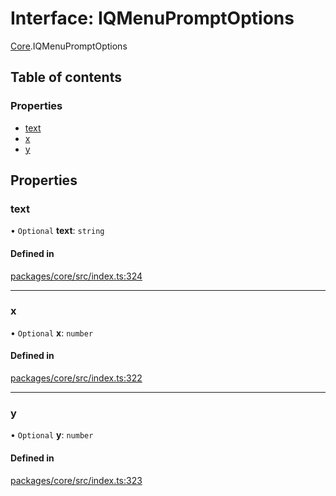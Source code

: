 # Interface: IQMenuPromptOptions

[Core](../modules/Core.md).IQMenuPromptOptions

## Table of contents

### Properties

- [text](Core.IQMenuPromptOptions.md#text)
- [x](Core.IQMenuPromptOptions.md#x)
- [y](Core.IQMenuPromptOptions.md#y)

## Properties

### text

• `Optional` **text**: `string`

#### Defined in

[packages/core/src/index.ts:324](https://github.com/iniquitybbs/iniquity/blob/2e1686f/packages/core/src/index.ts#L324)

___

### x

• `Optional` **x**: `number`

#### Defined in

[packages/core/src/index.ts:322](https://github.com/iniquitybbs/iniquity/blob/2e1686f/packages/core/src/index.ts#L322)

___

### y

• `Optional` **y**: `number`

#### Defined in

[packages/core/src/index.ts:323](https://github.com/iniquitybbs/iniquity/blob/2e1686f/packages/core/src/index.ts#L323)

